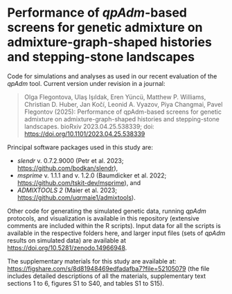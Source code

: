 # Performance of _qpAdm_-based screens for genetic admixture on admixture-graph-shaped histories and stepping-stone landscapes

Code for simulations and analyses as used in our recent evaluation of the _qpAdm_ tool. Current version under revision in a journal:

> Olga Flegontova, Ulaş Işıldak, Eren Yüncü, Matthew P. Williams, Christian D. Huber, Jan Kočí, Leonid A. Vyazov, Piya Changmai, Pavel Flegontov (2025): Performance of qpAdm-based screens for genetic admixture on admixture-graph-shaped histories and stepping-stone landscapes. bioRxiv 2023.04.25.538339; doi: https://doi.org/10.1101/2023.04.25.538339

Principal software packages used in this study are:

- _slendr_ v. 0.7.2.9000 (Petr et al. 2023; https://github.com/bodkan/slendr),
- _msprime_ v. 1.1.1 and v. 1.2.0 (Baumdicker et al. 2022; https://github.com/tskit-dev/msprime), and
- _ADMIXTOOLS 2_ (Maier et al. 2023; https://github.com/uqrmaie1/admixtools).

Other code for generating the simulated genetic data, running _qpAdm_ protocols, and visualization is available in this repository (extensive comments are included within the R scripts). Input data for all the scripts is available in the respective folders here, and larger input files (sets of _qpAdm_ results on simulated data) are available at https://doi.org/10.5281/zenodo.14966948.

The supplementary materials for this study are available at: https://figshare.com/s/8d81948469edfadafba7?file=52105079 (the file includes detailed descriptions of all the materials, supplementary text sections 1 to 6, figures S1 to S40, and tables S1 to S15).